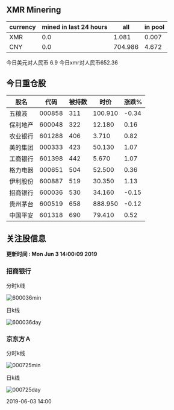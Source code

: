 ## XMR Minering

|currency|mined in last 24 hours|all|in pool|
|---|---|---|---|
|XMR|0.0|1.081|0.007|
|CNY|0.0|704.986|4.672|

今日美元对人民币 6.9	今日xmr对人民币652.36


## 今日重仓股 

|股名|代码|被持数|时价|涨跌%|
|---|---|---|---|---|
|五粮液|000858|311|100.910|-0.34|
|保利地产|600048|322|12.180|0.16|
|农业银行|601288|406|3.710|0.82|
|美的集团|000333|423|50.130|1.07|
|工商银行|601398|442|5.670|1.07|
|格力电器|000651|504|52.500|0.36|
|伊利股份|600887|519|30.350|1.13|
|招商银行|600036|530|34.160|-0.15|
|贵州茅台|600519|658|888.950|-0.12|
|中国平安|601318|690|79.410|0.52|

## 关注股信息
**更新时间 : Mon Jun  3 14:00:09 2019**
### 招商银行 
分时k线

![600036min](http://image.sinajs.cn/newchart/min/n/sh600036.gif)

日k线

![600036day](http://image.sinajs.cn/newchart/daily/n/sh600036.gif)

### 京东方Ａ 
分时k线

![000725min](http://image.sinajs.cn/newchart/min/n/sz000725.gif)

日k线

![000725day](http://image.sinajs.cn/newchart/daily/n/sz000725.gif)

2019-06-03 14:00